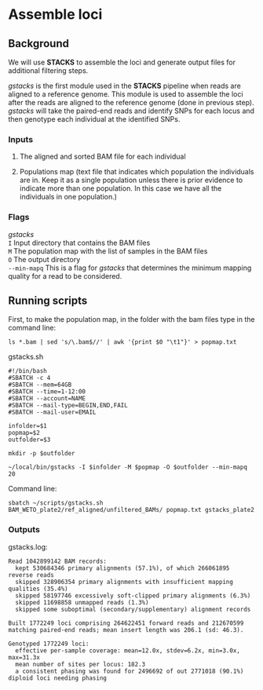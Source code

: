 # Assemble loci

## Background
We will use **STACKS** to assemble the loci and generate output files for additional filtering steps.  
  
*gstacks* is the first module used in the **STACKS** pipeline when reads are aligned to a reference genome. This module is used to assemble the loci after the reads are aligned to the reference genome (done in previous step). *gstacks* will take the paired-end reads and identify SNPs for each locus and then genotype each individual at the identified SNPs.  


### Inputs
1. The aligned and sorted BAM file for each individual
   
2. Populations map (text file that indicates which population the individuals are in. Keep it as a single population unless there is prior evidence to indicate more than one population. In this case we have all the individuals in one population.)

### Flags
*gstacks*  
`I` Input directory that contains the BAM files  
`M` The population map with the list of samples in the BAM files    
`O` The output directory   
`--min-mapq` This is a flag for *gstacks* that determines the minimum mapping quality for a read to be considered.  

## Running scripts
First, to make the population map, in the folder with the bam files type in the command line: 
```
ls *.bam | sed 's/\.bam$//' | awk '{print $0 "\t1"}' > popmap.txt
```

gstacks.sh
```
#!/bin/bash
#SBATCH -c 4
#SBATCH --mem=64GB
#SBATCH --time=1-12:00
#SBATCH --account=NAME
#SBATCH --mail-type=BEGIN,END,FAIL
#SBATCH --mail-user=EMAIL

infolder=$1
popmap=$2
outfolder=$3

mkdir -p $outfolder

~/local/bin/gstacks -I $infolder -M $popmap -O $outfolder --min-mapq 20

```
Command line:
```
sbatch ~/scripts/gstacks.sh BAM_WETO_plate2/ref_aligned/unfiltered_BAMs/ popmap.txt gstacks_plate2
```
### Outputs
gstacks.log:  
```
Read 1042899142 BAM records:
  kept 530684346 primary alignments (57.1%), of which 266061895 reverse reads
  skipped 328906354 primary alignments with insufficient mapping qualities (35.4%)
  skipped 58197746 excessively soft-clipped primary alignments (6.3%)
  skipped 11698858 unmapped reads (1.3%)
  skipped some suboptimal (secondary/supplementary) alignment records

Built 1772249 loci comprising 264622451 forward reads and 212670599 matching paired-end reads; mean insert length was 206.1 (sd: 46.3).

Genotyped 1772249 loci:
  effective per-sample coverage: mean=12.0x, stdev=6.2x, min=3.0x, max=31.3x
  mean number of sites per locus: 182.3
  a consistent phasing was found for 2496692 of out 2771018 (90.1%) diploid loci needing phasing
```
